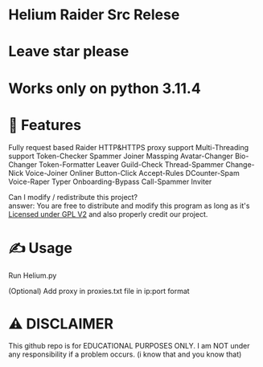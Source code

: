 # Helium Raider Src Relese

# Leave star please

# Works only on python 3.11.4

# 👾 Features
Fully request based Raider
HTTP&HTTPS proxy support
Multi-Threading support
Token-Checker
Spammer
Joiner
Massping
Avatar-Changer
Bio-Changer
Token-Formatter
Leaver
Guild-Check
Thread-Spammer
Change-Nick
Voice-Joiner
Onliner
Button-Click
Accept-Rules
DCounter-Spam
Voice-Raper
Typer
Onboarding-Bypass
Call-Spammer
Inviter

Can I modify / redistribute this project?  
answer: You are free to distribute and modify this program as long as it's [Licensed under GPL V2](https://www.gnu.org/licenses/old-licenses/gpl-2.0.txt) and also properly credit our project.

# ✍️ Usage
Run Helium.py

(Optional) Add proxy in proxies.txt file in ip:port format

# ⚠️ DISCLAIMER
This github repo is for EDUCATIONAL PURPOSES ONLY. I am NOT under any responsibility if a problem occurs. (i know that and you know that)
